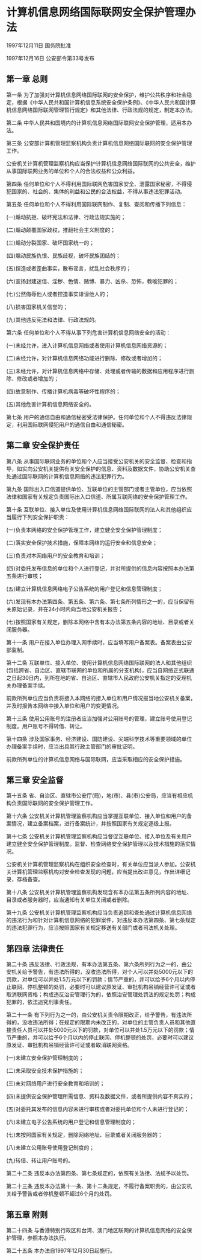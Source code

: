 # 计算机信息网络国际联网安全保护管理办法

1997年12月11日 国务院批准　

1997年12月16日 公安部令第33号发布　

<!-- INFO END -->

## 第一章 总则

第一条 为了加强对计算机信息网络国际联网的安全保护，维护公共秩序和社会稳定，根据《中华人民共和国计算机信息系统安全保护条例》、《中华人民共和国计算机信息网络国际联网管理暂行规定》和其他法律、行政法规的规定，制定本办法。

第二条 中华人民共和国境内的计算机信息网络国际联网安全保护管理，适用本办法。

第三条 公安部计算机管理监察机构负责计算机信息网络国际联网的安全保护管理工作。

公安机关计算机管理监察机构应当保护计算机信息网络国际联网的公共安全，维护从事国际联网业务的单位和个人的合法权益和公众利益。

第四条 任何单位和个人不得利用国际联网危害国家安全、泄露国家秘密，不得侵犯国家的、社会的、集体的利益和公民的合法权益，不得从事违法犯罪活动。

第五条 任何单位和个人不得利用国际联网制作、复制、查阅和传播下列信息：

(一)煽动抗拒、破坏宪法和法律、行政法规实施的；

(二)煽动颠覆国家政权，推翻社会主义制度的；

(三)煽动分裂国家、破坏国家统一的；

(四)煽动民族仇恨、民族歧视，破坏民族团结的；

(五)捏造或者歪曲事实，散布谣言，扰乱社会秩序的；

(六)宣扬封建迷信、淫秽、色情、赌博、暴力、凶杀、恐怖，教唆犯罪的；

(七)公然侮辱他人或者捏造事实诽谤他人的；

(八)损害国家机关信誉的；

(九)其他违反宪法和法律、行政法规的。

第六条 任何单位和个人不得从事下列危害计算机信息网络安全的活动：

(一)未经允许，进入计算机信息网络或者使用计算机信息网络资源的；

(二)未经允许，对计算机信息网络功能进行删除、修改或者增加的；

(三)未经允许，对计算机信息网络中存储、处理或者传输的数据和应用程序进行删除、修改或者增加的；

(四)故意制作、传播计算机病毒等破坏性程序的；

(五)其他危害计算机信息网络安全的。

第七条 用户的通信自由和通信秘密受法律保护。任何单位和个人不得违反法律规定，利用国际联网侵犯用户的通信自由和通信秘密。

## 第二章 安全保护责任

第八条 从事国际联网业务的单位和个人应当接受公安机关的安全监督、检查和指导，如实向公安机关提供有关安全保护的信息、资料及数据文件，协助公安机关查处通过国际联网的计算机信息网络的违法犯罪行为。

第九条 国际出入口信道提供单位、互联单位的主管部门或者主管单位，应当依照法律和国家有关规定负责国际出入口信道、所属互联网络的安全保护管理工作。

第十条 互联单位、接入单位及使用计算机信息网络国际联网的法人和其他组织应当履行下列安全保护职责：

(一)负责本网络的安全保护管理工作，建立健全安全保护管理制度；

(二)落实安全保护技术措施，保障本网络的运行安全和信息安全；

(三)负责对本网络用户的安全教育和培训；

(四)对委托发布信息的单位和个人进行登记，并对所提供的信息内容按照本办法第五条进行审核；

(五)建立计算机信息网络电子公告系统的用户登记和信息管理制度；

(六)发现有本办法第四条、第五条、第六条、第七条所列情形之一的，应当保留有关原始记录，并在24小时内向当地公安机关报告；

(七)按照国家有关规定，删除本网络中含有本办法第五条内容的地址、目录或者关闭服务器。

第十一条 用户在接入单位办理入网手续时，应当填写用户备案表。备案表由公安部监制。

第十二条 互联单位、接入单位、使用计算机信息网络国际联网的法人和其他组织(包括跨省、自治区、直辖市联网的单位和所属的分支机构)，应当自网络正式联通之日起30日内，到所在地的省、自治区、直辖市人民政府公安机关指定的受理机关办理备案手续。

前款所列单位应当负责将接入本网络的接入单位和用户情况报当地公安机关备案，并及时报告本网络中接入单位和用户的变更情况。

第十三条 使用公用账号的注册者应当加强对公用账号的管理，建立账号使用登记制度。用户账号不得转借、转让。

第十四条 涉及国家事务、经济建设、国防建设、尖端科学技术等重要领域的单位办理备案手续时，应当出具其行政主管部门的审批证明。

前款所列单位的计算机信息网络与国际联网，应当采取相应的安全保护措施。

## 第三章 安全监督

第十五条 省、自治区、直辖市公安厅(局)，地(市)、县(市)公安局，应当有相应机构负责国际联网的安全保护管理工作。

第十六条 公安机关计算机管理监察机构应当掌握互联单位、接入单位和用户的备案情况，建立备案档案，进行备案统计，并按照国家有关规定逐级上报。

第十七条 公安机关计算机管理监察机构应当督促互联单位、接入单位及有关用户建立健全安全保护管理制度。监督、检查网络安全保护管理以及技术措施的落实情况。

公安机关计算机管理监察机构在组织安全检查时，有关单位应当派人参加。公安机关计算机管理监察机构对安全检查发现的问题，应当提出改进意见，作出详细记录，存档备查。

第十八条 公安机关计算机管理监察机构发现含有本办法第五条所列内容的地址、目录或者服务器时，应当通知有关单位关闭或者删除。

第十九条 公安机关计算机管理监察机构应当负责追踪和查处通过计算机信息网络的违法行为和针对计算机信息网络的犯罪案件，对违反本办法第四条、第七条规定的违法犯罪行为，应当按照国家有关规定移送有关部门或者司法机关处理。

## 第四章 法律责任

第二十条 违反法律、行政法规，有本办法第五条、第六条所列行为之一的，由公安机关给予警告，有违法所得的，没收违法所得，对个人可以并处5000元以下的罚款，对单位可以并处1.5万元以下的罚款；情节严重的，并可以给予6个月以内停止联网、停机整顿的处罚，必要时可以建议原发证、审批机构吊销经营许可证或者取消联网资格；构成违反治安管理行为的，依照治安管理处罚法的规定处罚；构成犯罪的，依法追究刑事责任。

第二十一条 有下列行为之一的，由公安机关责令限期改正，给予警告，有违法所得的，没收违法所得；在规定的限期内未改正的，对单位的主管负责人员和其他直接责任人员可以并处5000元以下的罚款，对单位可以并处1.5万元以下的罚款；情节严重的，并可以给予6个月以内的停止联网、停机整顿的处罚，必要时可以建议原发证、审批机构吊销经营许可证或者取消联网资格。

(一)未建立安全保护管理制度的；

(二)未采取安全技术保护措施的；

(三)未对网络用户进行安全教育和培训的；

(四)未提供安全保护管理所需信息、资料及数据文件，或者所提供内容不真实的；

(五)对委托其发布的信息内容未进行审核或者对委托单位和个人未进行登记的；

(六)未建立电子公告系统的用户登记和信息管理制度的；

(七)未按照国家有关规定，删除网络地址、目录或者关闭服务器的；

(八)未建立公用账号使用登记制度的；

(九)转借、转让用户账号的。

第二十二条 违反本办法第四条、第七条规定的，依照有关法律、法规予以处罚。

第二十三条 违反本办法第十一条、第十二条规定，不履行备案职责的，由公安机关给予警告或者停机整顿不超过6个月的处罚。

## 第五章 附则

第二十四条 与香港特别行政区和台湾、澳门地区联网的计算机信息网络的安全保护管理，参照本办法执行。

第二十五条 本办法自1997年12月30日起施行。